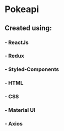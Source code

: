 # Pokeapi

## Created using:

### - ReactJs
### - Redux
### - Styled-Components
### - HTML
### - CSS
### - Material UI
### - Axios 

